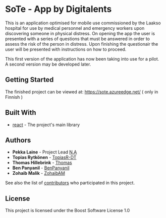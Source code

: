 # SoTe - App by Digitalents

This is an application optimised for mobile use commissioned by the Laakso hospital for use by medical personnel and emergency workers upon discovering someone in physical distress. On opening the app the user is presented with a series of questions that must be answered in order to assess the risk of the person in distress. Upon finishing the questionair the user will be presented with instructions on how to proceed. 

This first version of the application has now been taking into use for a pilot. A second version may be developed later.

## Getting Started

The finished project can be viewed at: https://sote.azureedge.net/ ( only in Finnish )

## Built With

- [react](https://github.com/facebook/react) - The project's main library

## Authors

- **Pekka Laine** - Project Lead [N.A](https://github.com/N.A)
- **Topias Rytkönen** - [TopiasR-DT](https://github.com/TopiasR-DT)
- **Thomas Hillebrink** - [Thomas](https://github.com/ThomasHillebrink)
- **Ben Panyanil** - [BenPanyanil](https://github.com/BenPanyanil)
- **Zohaib Malik** - [ZohaibAM](https://github.com/ZohaibAM)

See also the list of [contributors](https://github.com/digitalents-helsink/Sote-App/graphs/contributors) who participated in this project.

## License

This project is licensed under the Boost Software License 1.0

